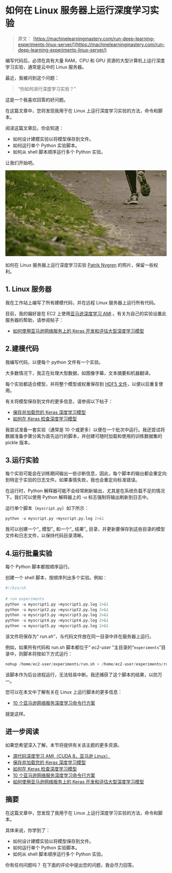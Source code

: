 # 如何在 Linux 服务器上运行深度学习实验

> 原文： [https://machinelearningmastery.com/run-deep-learning-experiments-linux-server/](https://machinelearningmastery.com/run-deep-learning-experiments-linux-server/)

编写代码后，必须在具有大量 RAM，CPU 和 GPU 资源的大型计算机上运行深度学习实验，通常是云中的 Linux 服务器。

最近，我被问到这个问题：

> “你如何进行深度学习实验？”

这是一个我喜欢回答的好问题。

在这篇文章中，您将发现我用于在 Linux 上运行深度学习实验的方法，命令和脚本。

阅读这篇文章后，你会知道：

*   如何设计建模实验以将模型保存到文件。
*   如何运行单个 Python 实验脚本。
*   如何从 shell 脚本顺序运行多个 Python 实验。

让我们开始吧。

![How to Run Deep Learning Experiments on a Linux Server](img/5b3d95a2ac65cd8206b3a11433959297.png)

如何在 Linux 服务器上运行深度学习实验
[Patrik Nygren](https://www.flickr.com/photos/lattefarsan/10538489333/) 的照片，保留一些权利。

## 1\. Linux 服务器

我在工作站上编写了所有建模代码，并在远程 Linux 服务器上运行所有代码。

目前，我的偏好是在 EC2 上使用[亚马逊深度学习 AMI](https://aws.amazon.com/marketplace/pp/B01M0AXXQB) 。有关为自己的实验设置此服务器的帮助，请参阅帖子：

*   [如何使用亚马逊网络服务上的 Keras 开发和评估大型深度学习模型](https://machinelearningmastery.com/develop-evaluate-large-deep-learning-models-keras-amazon-web-services/)

## 2.建模代码

我编写代码，以便每个 python 文件有一个实验。

大多数情况下，我正在处理大型数据，如图像字幕，文本摘要和机器翻译。

每个实验都适合模型，并将整个模型或权重保存到 [HDF5 文件](http://www.h5py.org/)，以便以后重复使用。

有关将模型保存到文件的更多信息，请参阅以下帖子：

*   [保存并加载您的 Keras 深度学习模型](https://machinelearningmastery.com/save-load-keras-deep-learning-models/)
*   [如何在 Keras 检查深度学习模型](https://machinelearningmastery.com/check-point-deep-learning-models-keras/)

我尝试准备一套实验（通常是 10 个或更多）以便在一个批次中运行。我还尝试将数据准备步骤分离为首先运行的脚本，并创建可随时加载和使用的训练数据集的 pickle 版本。

## 3.运行实验

每个实验可能会在训练期间输出一些诊断信息，因此，每个脚本的输出都会重定向到特定于实验的日志文件。如果事情失败，我也会重定向标准错误。

在运行时，Python 解释器可能不会经常刷新输出，尤其是在系统负载不足的情况下。我们可以使用 Python 解释器上的 _-u_ 标志强制将输出刷新到日志中。

运行单个脚本（`myscript.py`）如下所示：

```py
python -u myscript.py >myscript.py.log 2>&1
```

我可以创建一个“_ 模型”_ 和一个“_ 结果”_ 目录，并更新要保存到这些目录的模型文件和日志文件，以保持代码目录清晰。

## 4.运行批量实验

每个 Python 脚本都按顺序运行。

创建一个 shell 脚本，按顺序列出多个实验。例如：

```py
#!/bin/sh

# run experiments
python -u myscript1.py >myscript1.py.log 2>&1
python -u myscript2.py >myscript2.py.log 2>&1
python -u myscript3.py >myscript3.py.log 2>&1
python -u myscript4.py >myscript4.py.log 2>&1
python -u myscript5.py >myscript5.py.log 2>&1
```

该文件将保存为“ _run.sh”_，与代码文件放在同一目录中并在服务器上运行。

例如，如果所有代码和 run.sh 脚本都位于“ _ec2-user_ ”主目录的“`experiments`”目录中，则脚本将按如下方式运行：

```py
nohup /home/ec2-user/experiments/run.sh > /home/ec2-user/experiments/run.sh.log </dev/null 2>&1 &
```

该脚本作为后台进程运行，无法轻易中断。我还捕获了这个脚本的结果，以防万一。

您可以在本文中了解有关在 Linux 上运行脚本的更多信息：

*   [10 个亚马逊网络服务深度学习命令行方案](https://machinelearningmastery.com/command-line-recipes-deep-learning-amazon-web-services/)

就是这样。

## 进一步阅读

如果您希望深入了解，本节将提供有关该主题的更多资源。

*   [源代码深度学习 AMI（CUDA 8，亚马逊 Linux）](https://aws.amazon.com/marketplace/pp/B01M0AXXQB)
*   [保存并加载您的 Keras 深度学习模型](https://machinelearningmastery.com/save-load-keras-deep-learning-models/)
*   [如何在 Keras 检查深度学习模型](https://machinelearningmastery.com/check-point-deep-learning-models-keras/)
*   [10 个亚马逊网络服务深度学习命令行方案](https://machinelearningmastery.com/command-line-recipes-deep-learning-amazon-web-services/)
*   [如何使用亚马逊网络服务上的 Keras 开发和评估大型深度学习模型](https://machinelearningmastery.com/develop-evaluate-large-deep-learning-models-keras-amazon-web-services/)

## 摘要

在这篇文章中，您发现了我用于在 Linux 上运行深度学习实验的方法，命令和脚本。

具体来说，你学到了：

*   如何设计建模实验以将模型保存到文件。
*   如何运行单个 Python 实验脚本。
*   如何从 shell 脚本顺序运行多个 Python 实验。

你有任何问题吗？
在下面的评论中提出您的问题，我会尽力回答。